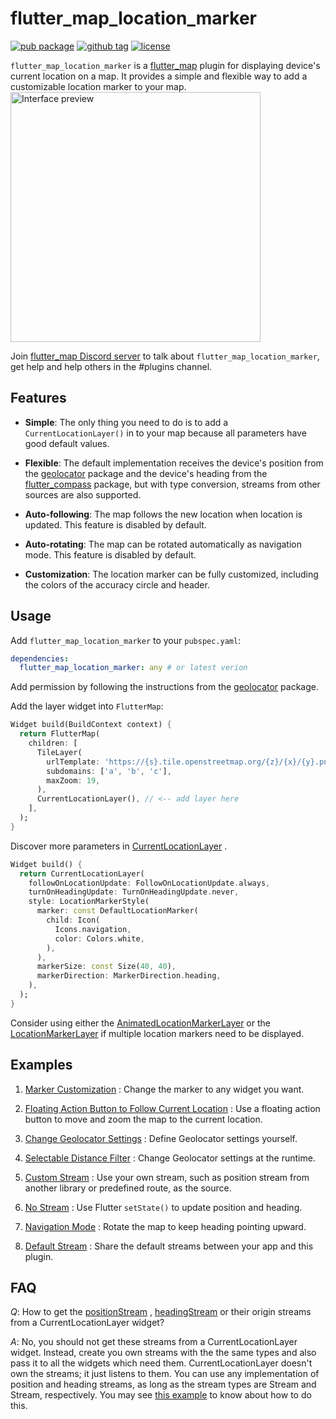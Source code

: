 # flutter_map_location_marker

[![pub package](https://img.shields.io/pub/v/flutter_map_location_marker)](https://pub.dartlang.org/packages/flutter_map_location_marker)
[![github tag](https://img.shields.io/github/v/tag/tlserver/flutter_map_location_marker?include_prereleases&sort=semver)](https://github.com/tlserver/flutter_map_location_marker)
[![license](https://img.shields.io/github/license/tlserver/flutter_map_location_marker)](https://github.com/tlserver/flutter_map_location_marker/blob/master/LICENSE)

`flutter_map_location_marker` is a [flutter_map](https://pub.dev/packages/flutter_map) plugin for
displaying device's current location on a map. It provides a simple and flexible way to add a 
customizable location marker to your map.
<br>
<img src="https://github.com/tlserver/flutter_map_location_marker/raw/master/assets/interface.jpg" alt="Interface preview" width="400">

Join [flutter_map Discord server](https://discord.gg/egEGeByf4q) to talk
about `flutter_map_location_marker`, get help and help others in the #plugins channel.

## Features

* **Simple**: The only thing you need to do is to add a `CurrentLocationLayer()` in to your map
  because all parameters have good default values.

* **Flexible**: The default implementation receives the device's position from
  the [geolocator](https://pub.dev/packages/geolocator) package and the device's heading from
  the [flutter_compass](https://pub.dev/packages/flutter_compass) package, but with type conversion,
  streams from other sources are also supported.

* **Auto-following**: The map follows the new location when location is updated. This feature is
  disabled by default.

* **Auto-rotating**: The map can be rotated automatically as navigation mode. This feature is
  disabled by default.

* **Customization**: The location marker can be fully customized, including the colors of the
  accuracy circle and header.

## Usage

Add `flutter_map_location_marker` to your `pubspec.yaml`:

```yaml
dependencies:
  flutter_map_location_marker: any # or latest verion
```

Add permission by following the instructions
from the [geolocator](https://pub.dev/packages/geolocator#usage) package.

Add the layer widget into `FlutterMap`:

```dart
Widget build(BuildContext context) {
  return FlutterMap(
    children: [
      TileLayer(
        urlTemplate: 'https://{s}.tile.openstreetmap.org/{z}/{x}/{y}.png',
        subdomains: ['a', 'b', 'c'],
        maxZoom: 19,
      ),
      CurrentLocationLayer(), // <-- add layer here
    ],
  );
}
```

Discover more parameters
in [CurrentLocationLayer](https://pub.dev/documentation/flutter_map_location_marker/latest/flutter_map_location_marker/CurrentLocationLayer-class.html)
.

```dart
Widget build() {
  return CurrentLocationLayer(
    followOnLocationUpdate: FollowOnLocationUpdate.always,
    turnOnHeadingUpdate: TurnOnHeadingUpdate.never,
    style: LocationMarkerStyle(
      marker: const DefaultLocationMarker(
        child: Icon(
          Icons.navigation,
          color: Colors.white,
        ),
      ),
      markerSize: const Size(40, 40),
      markerDirection: MarkerDirection.heading,
    ),
  );
}
```

Consider using either 
the [AnimatedLocationMarkerLayer](https://pub.dev/documentation/flutter_map_location_marker/latest/flutter_map_location_marker/AnimatedLocationMarkerLayer-class.html)
or
the [LocationMarkerLayer](https://pub.dev/documentation/flutter_map_location_marker/latest/flutter_map_location_marker/LocationMarkerLayer-class.html)
if multiple location markers need to be displayed.

## Examples

1. [Marker Customization](https://github.com/tlserver/flutter_map_location_marker/blob/master/example/lib/page/customize_marker_example.dart) :
   Change the marker to any widget you want.

2. [Floating Action Button to Follow Current Location](https://github.com/tlserver/flutter_map_location_marker/blob/master/example/lib/page/follow_fab_example.dart) :
   Use a floating action button to move and zoom the map to the current location.

3. [Change Geolocator Settings](https://github.com/tlserver/flutter_map_location_marker/blob/master/example/lib/page/geolocator_settings_example.dart) :
   Define Geolocator settings yourself.

4. [Selectable Distance Filter](https://github.com/tlserver/flutter_map_location_marker/blob/master/example/lib/page/selectable_distance_filter_example.dart) :
   Change Geolocator settings at the runtime.

5. [Custom Stream](https://github.com/tlserver/flutter_map_location_marker/blob/master/example/lib/page/custom_stream_example.dart) :
   Use your own stream, such as position stream from another library or predefined route, as the
   source.

6. [No Stream](https://github.com/tlserver/flutter_map_location_marker/blob/master/example/lib/page/no_stream_example.dart) :
   Use Flutter `setState()` to update position and heading.

7. [Navigation Mode](https://github.com/tlserver/flutter_map_location_marker/blob/master/example/lib/page/navigation_example.dart) :
   Rotate the map to keep heading pointing upward.

8. [Default Stream](https://github.com/tlserver/flutter_map_location_marker/blob/master/example/lib/page/default_stream_example.dart) :
   Share the default streams between your app and this plugin.

## FAQ

*Q*: How to get
the [positionStream](https://pub.dev/documentation/flutter_map_location_marker/5.1.0/flutter_map_location_marker/CurrentLocationLayer/positionStream.html)
, [headingStream](https://pub.dev/documentation/flutter_map_location_marker/5.1.0/flutter_map_location_marker/CurrentLocationLayer/headingStream.html)
or their origin streams from a CurrentLocationLayer widget?

*A*: No, you should not get these streams from a CurrentLocationLayer widget. Instead, create you
own streams with the the same types and also pass it to all the widgets which need them.
CurrentLocationLayer doesn't own the streams; it just listens to them. You can use any
implementation of position and heading streams, as long as the stream types are Stream<Position> and
Stream<double>, respectively. You may
see [this example](https://github.com/tlserver/flutter_map_location_marker/blob/master/example/lib/page/default_stream_example.dart)
to know about how to do this.
